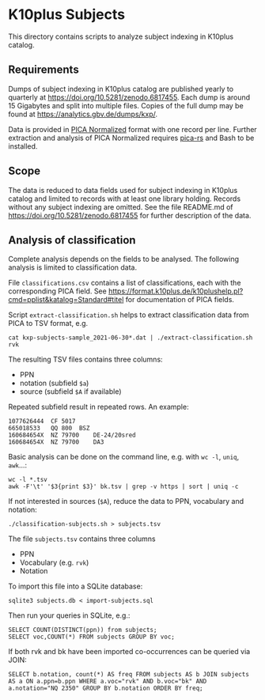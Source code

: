 # K10plus Subjects

This directory contains scripts to analyze subject indexing in K10plus catalog.

## Requirements

Dumps of subject indexing in K10plus catalog are published yearly to quarterly at <https://doi.org/10.5281/zenodo.6817455>. Each dump is around 15 Gigabytes and split into multiple files. Copies of the full dump may be found at <https://analytics.gbv.de/dumps/kxp/>.

Data is provided in [PICA Normalized](https://format.gbv.de/pica/normalized) format with one record per line. Further extraction and analysis of PICA Normalized requires [pica-rs](https://github.com/deutsche-nationalbibliothek/pica-rs) and Bash to be installed.

## Scope

The data is reduced to data fields used for subject indexing in K10plus catalog and limited to records with at least one library holding. Records without any subject indexing are omitted. See the file README.md of <https://doi.org/10.5281/zenodo.6817455> for further description of the data.

## Analysis of classification

Complete analysis depends on the fields to be analysed. The following analysis is limited to classification data.

File `classifications.csv` contains a list of classifications, each with the corresponding PICA field. See <https://format.k10plus.de/k10plushelp.pl?cmd=pplist&katalog=Standard#titel> for documentation of PICA fields.

Script `extract-classification.sh` helps to extract classification data from PICA to TSV format, e.g.

    cat kxp-subjects-sample_2021-06-30*.dat | ./extract-classification.sh rvk

The resulting TSV files contains three columns:

- PPN
- notation (subfield `$a`)
- source (subfield `$A` if available)

Repeated subfield result in repeated rows. An example:

~~~
1077626444	CF 5017	
665018533	QQ 800	BSZ
160684654X	NZ 79700	DE-24/20sred
160684654X	NZ 79700	DA3
~~~

Basic analysis can be done on the command line, e.g. with `wc -l`, `uniq`, `awk`...:

    wc -l *.tsv
    awk -F'\t' '$3{print $3}' bk.tsv | grep -v https | sort | uniq -c

If not interested in sources (`$A`), reduce the data to PPN, vocabulary and notation:

    ./classification-subjects.sh > subjects.tsv

The file `subjects.tsv` contains three columns

- PPN
- Vocabulary (e.g. `rvk`)
- Notation

To import this file into a SQLite database:

    sqlite3 subjects.db < import-subjects.sql

Then run your queries in SQLite, e.g.:

    SELECT COUNT(DISTINCT(ppn)) from subjects;
    SELECT voc,COUNT(*) FROM subjects GROUP BY voc;

If both rvk and bk have been imported co-occurrences can be queried via JOIN:

    SELECT b.notation, count(*) AS freq FROM subjects AS b JOIN subjects AS a ON a.ppn=b.ppn WHERE a.voc="rvk" AND b.voc="bk" AND a.notation="NQ 2350" GROUP BY b.notation ORDER BY freq;

